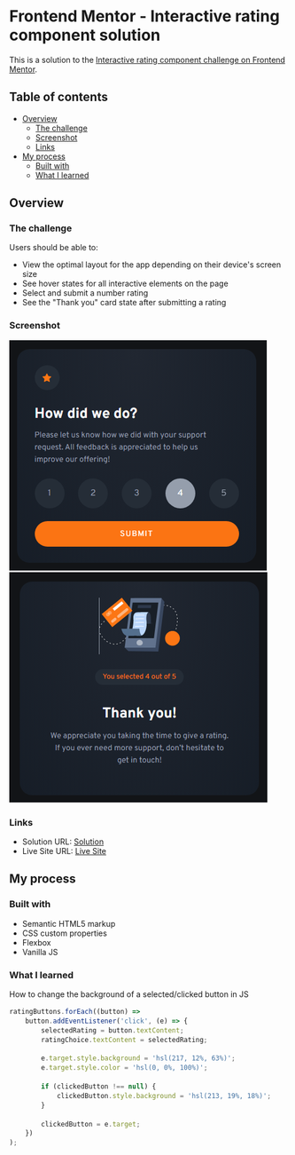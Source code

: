 # Frontend Mentor - Interactive rating component solution

This is a solution to the [Interactive rating component challenge on Frontend Mentor](https://www.frontendmentor.io/challenges/interactive-rating-component-koxpeBUmI).

## Table of contents

- [Overview](#overview)
  - [The challenge](#the-challenge)
  - [Screenshot](#screenshot)
  - [Links](#links)
- [My process](#my-process)
  - [Built with](#built-with)
  - [What I learned](#what-i-learned)

## Overview

### The challenge

Users should be able to:

- View the optimal layout for the app depending on their device's screen size
- See hover states for all interactive elements on the page
- Select and submit a number rating
- See the "Thank you" card state after submitting a rating

### Screenshot

![Desktop solution](./design/my-solution.png)
![Desktop solution](./design/my-solution-thank-you-state.png)

### Links

- Solution URL: [Solution](https://www.frontendmentor.io/solutions/interactive-rating-component-with-flexbox-and-vanilla-js-OPGYJcCs39)
- Live Site URL: [Live Site](https://soft-syrniki-db3863.netlify.app/)

## My process

### Built with

- Semantic HTML5 markup
- CSS custom properties
- Flexbox
- Vanilla JS

### What I learned

How to change the background of a selected/clicked button in JS

```js
ratingButtons.forEach((button) =>
	button.addEventListener('click', (e) => {
		selectedRating = button.textContent;
		ratingChoice.textContent = selectedRating;

		e.target.style.background = 'hsl(217, 12%, 63%)';
		e.target.style.color = 'hsl(0, 0%, 100%)';

		if (clickedButton !== null) {
			clickedButton.style.background = 'hsl(213, 19%, 18%)';
		}

		clickedButton = e.target;
	})
);
```
